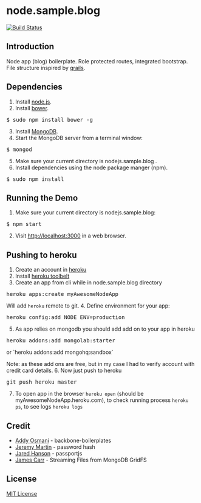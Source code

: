 node.sample.blog
================

[![Build Status](https://travis-ci.org/aprudnikovas/node.sample.blog.png?branch=master)](https://travis-ci.org/aprudnikovas/node.sample.blog)

## Introduction

Node app (blog) boilerplate. Role protected routes, integrated bootstrap. File structure inspired by [grails](http://grails.org/).

## Dependencies

1. Install [node.js](http://nodejs.org/#download).
2. Install [bower](http://twitter.github.com/bower/).
<pre>
$ sudo npm install bower -g
</pre>

3. Install [MongoDB](http://www.mongodb.org/downloads).
4. Start the MongoDB server from a terminal window:
<pre>
$ mongod
</pre>
5. Make sure your current directory is nodejs.sample.blog .
6. Install dependencies using the node package manger (npm).
<pre>
$ sudo npm install
</pre>

## Running the Demo

1. Make sure your current directory is nodejs.sample.blog:
<pre>
$ npm start
</pre>
2. Visit [http://localhost:3000](http://localhost:3000) in a web browser.

## Pushing to heroku

1. Create an account in [heroku](http://www.heroku.com/)
2. Install [heroku toolbelt](https://toolbelt.heroku.com/)
3. Create an app from cli while in node.sample.blog directory
<pre>heroku apps:create myAwesomeNodeApp</pre>
Will add `heroku` remote to git.
4. Define environment for your app:
<pre>heroku config:add NODE_ENV=production</pre>
5. As app relies on mongodb you should add add on to your app in heroku
<pre>heroku addons:add mongolab:starter</pre> or `heroku addons:add mongohq:sandbox`
Note: as these add ons are free, but in my case I had to verify account with credit card details.
6. Now just push to heroku
<pre>git push heroku master</pre>
7. To open app in the browser `heroku open` (should be myAwesomeNodeApp.heroku.com),
to check running process `heroku ps`, to see logs `heroku logs`

## Credit

- [Addy Osmani](http://addyosmani.com/) - backbone-boilerplates
- [Jeremy Martin](http://devsmash.com/) - password hash
- [Jared Hanson](https://github.com/jaredhanson) - passportjs
- [James Carr](http://blog.james-carr.org/) - Streaming Files from MongoDB GridFS

## License

[MIT License](http://opensource.org/licenses/MIT)
